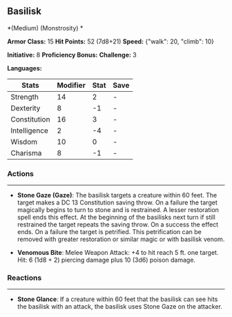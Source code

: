 ## Basilisk
*(Medium) (Monstrosity) *

**Armor Class:** 15
**Hit Points:** 52 (7d8+21)
**Speed:** {"walk": 20, "climb": 10}

**Initiative:** 8
**Proficiency Bonus:**
**Challenge:** 3

**Languages:** 



| Stats | Modifier | Stat | Save
| ---- | ---- | ---- | ---- |
| Strength | 14 | 2 | - |
| Dexterity | 8 | -1 | - |
| Constitution | 16 | 3 | - |
| Intelligence | 2 | -4 | - |
| Wisdom | 10 | 0 | - |
| Charisma | 8 | -1 | - |

### Actions
 --- 
- **Stone Gaze (Gaze)**: The basilisk targets a creature within 60 feet. The target makes a DC 13 Constitution saving throw. On a failure  the target magically begins to turn to stone and is restrained. A lesser restoration spell ends this effect. At the beginning of the basilisks next turn  if still restrained  the target repeats the saving throw. On a success  the effect ends. On a failure  the target is petrified. This petrification can be removed with greater restoration or similar magic or with basilisk venom.

- **Venomous Bite**: Melee Weapon Attack: +4 to hit  reach 5 ft.  one target. Hit: 6 (1d8 + 2) piercing damage plus 10 (3d6) poison damage.

### Reactions
 --- 
- **Stone Glance**: If a creature within 60 feet that the basilisk can see hits the basilisk with an attack, the basilisk uses Stone Gaze on the attacker.

